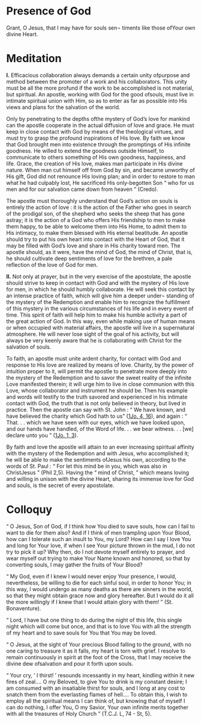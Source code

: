 # Presence of God

Grant, O Jesus, that I may have for souls sen¬ timents like those ofYour own divine Heart.

# Meditation

**I.** Efficacious collaboration always demands a certain unity ofpurpose and method between the promoter of a work and his collaborators. This unity must be all the more profund if the work to be accomplished is not material, but spiritual. An apostle, working with God for the good ofsouls, must live in intimate spiritual union with Him, so as to enter as far as possible into His views and plans for the salvation of the world.

Only by penetrating to the depths ofthe mystery of God’s love for mankind can the apostle cooperate in the actual diffusion of love and grace. He must keep in close contact with God by means of the theological virtues, and must try to grasp the profound inspirations of His love. By faith we know that God brought men into existence through the promptings of His infinite goodness. He willed to extend the goodness outside Himself, to communicate to others something of His own goodness, happiness, and life. Grace, the creation of His love, makes man participate in His divine nature. When man cut himself off from God by sin, and became unworthy of His gift, God did not renounce His loving plan; and in order to restore to man what he had culpably lost, He sacrificed His only-begotten Son “ who for us men and for our salvation came down from heaven ” (Credo).

The apostle must thoroughly understand that God’s action on souls is entirely the action of love : it is the action of the Father who goes in search of the prodigal son, of the shepherd who seeks the sheep that has gone astray; it is the action of a God who offers His friendship to men to make them happy, to be able to welcome them into His Home, to admit them to His intimacy, to make them blessed with His eternal beatitude. An apostle should try to put his own heart into contact with the Heart of God, that it may be filled with God’s love and share in His charity toward men. The apostle should, as it were, have the mind of God, the mind of Christ, that is, he should cultivate deep sentiments of love for the brethren, a pale reflection of the love of God for men.

**II.** Not only at prayer, but in the very exercise of the apostolate, the apostle should strive to keep in contact with God and with the mystery of His love for men, in which he should humbly collaborate. He will seek this contact by an intense practice of faith, which will give him a deeper under¬ standing of the mystery of the Redemption and enable him to recognize the fulfillment of this mystery in the various circumstances of his life and in every event of time. This spirit of faith will help him to make his humble activity a part of the great action of God. In this way, even while making use of human means or when occupied with material affairs, the apostle will live in a supernatural atmosphere. He will never lose sight of the goal of his activity, but will always be very keenly aware that he is collaborating with Christ for the salvation of souls.

To faith, an apostle must unite ardent charity, for contact with God and response to His love are realized by means of love. Charity, by the power of intuition proper to it, will permit the apostle to penetrate more deeply into the mystery of the Redemption and to savor the sweet reality of the infinite Love manifested therein; it will urge him to live in close communion with this Love, whose collaborator and instrument he should be. Then his example and words will testify to the truth savored and experienced in his intimate contact with God, the truth that is not only believed in theory, but lived in practice. Then the apostle can say with St. John : “ We have known, and have believed the charity which God hath to us” ([1Jo. 4, 16](https://vulgata.online/bible/1Jo.4?ed=DR2&vfn=DR2.1Jo.4.16:vs)), and again : “ That. . . which we have seen with our eyes, which we have looked upon, and our hands have handled, of the Word of life. . . we bear witness. . . [we] declare unto you ” ([1Jo. 1, 3](https://vulgata.online/bible/1Jo.1?ed=DR2&vfn=DR2.1Jo.1.3:vs)).

By faith and love the apostle will attain to an ever increasing spiritual affinity with the mystery of the Redemption and with Jesus, who accomplished it; he will be able to make the sentiments ofJesus his own, according to the words of St. Paul : “ For let this mind be in you, which was also in ChristJesus ” (Phil 2,5). Having the “ mind of Christ, ” which means loving and willing in unison with the divine Heart, sharing its immense love for God and souls, is the secret of every apostolate.

# Colloquy

“ O Jesus, Son of God, if I think how You died to save souls, how can I fail to want to die for them also? And if I think of men trampling upon Your Blood, how can I tolerate such an insult to You, my Lord? How can I say I love You and long for Your love, if when I see Your picture thrown in the mud, I do not try to pick it up? Why then, do I not devote myself entirely to prayer, and wear myself out trying to make Your Name known and honored, so that by converting souls, I may gather the fruits of Your Blood?

“ My God, even if I knew I would never enjoy Your presence, I would, nevertheless, be willing to die for each sinful soul, in order to honor You; in this way, I would undergo as many deaths as there are sinners in the world, so that they might obtain grace now and glory hereafter. But I would do it all the more willingly if I knew that I would attain glory with them! ” (St. Bonaventure).

“ Lord, I have but one thing to do during the night of this life, this single night which will come but once, and that is to love You with all the strength of my heart and to save souls for You that You may be loved.

“ O Jesus, at the sight of Your precious Blood falling to the ground, with no one caring to treasure it as it falls, my heart is torn with grief. I resolve to remain continuously in spirit at the foot of the Cross, that I may receive the divine dew ofsalvation and pour it forth upon souls.

“ Your cry, ‘ I thirst! ’ resounds incessantly in my heart, kindling within it new fires of zeal.... O my Beloved, to give You to drink is my constant desire; I am consumed with an insatiable thirst for souls, and I long at any cost to snatch them from the everlasting flames of hell.... To obtain this, I wish to employ all the spiritual means I can think of, but knowing that of myself I can do nothing, I offer You, O my Savior, Your own infinite merits together with all the treasures of Holy Church ” (T.C.J. L, 74 - St, 5).
